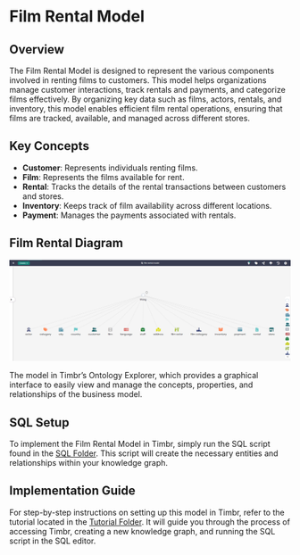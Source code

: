 # Film Rental Model

## Overview
The Film Rental Model is designed to represent the various components involved in renting films to customers. This model helps organizations manage customer interactions, track rentals and payments, and categorize films effectively. By organizing key data such as films, actors, rentals, and inventory, this model enables efficient film rental operations, ensuring that films are tracked, available, and managed across different stores.

## Key Concepts
- **Customer**: Represents individuals renting films.
- **Film**: Represents the films available for rent.
- **Rental**: Tracks the details of the rental transactions between customers and stores.
- **Inventory**: Keeps track of film availability across different locations.
- **Payment**: Manages the payments associated with rentals.

## Film Rental Diagram

![Attached Image of Model](./model.png)

The model in Timbr’s Ontology Explorer, which provides a graphical interface to easily view and manage the concepts, properties, and relationships of the business model.

## SQL Setup
To implement the Film Rental Model in Timbr, simply run the SQL script found in the [SQL Folder](./sql). This script will create the necessary entities and relationships within your knowledge graph.

## Implementation Guide
For step-by-step instructions on setting up this model in Timbr, refer to the tutorial located in the [Tutorial Folder](./tutorial). It will guide you through the process of accessing Timbr, creating a new knowledge graph, and running the SQL script in the SQL editor.
